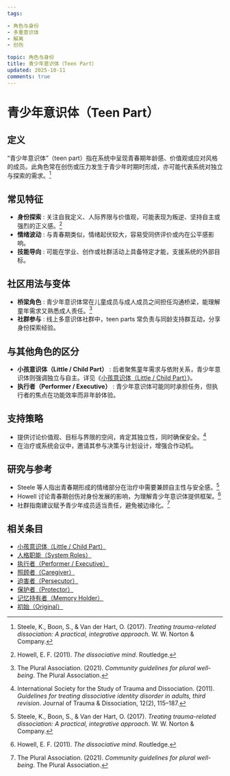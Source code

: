 ```yaml
---
tags:

- 角色与身份
- 多重意识体
- 解离
- 创伤

topic: 角色与身份
title: 青少年意识体（Teen Part）
updated: 2025-10-11
comments: true
---
```


# 青少年意识体（Teen Part）

## 定义

“青少年意识体”（teen part）指在系统中呈现青春期年龄感、价值观或应对风格的成员。此角色常在创伤或压力发生于青少年时期时形成，亦可能代表系统对独立与探索的需求。[^steele2017]

## 常见特征

- **身份探索** : 关注自我定义、人际界限与价值观，可能表现为叛逆、坚持自主或强烈的正义感。[^howell2011]
- **情绪波动** : 与青春期类似，情绪起伏较大，容易受同侪评价或内在公平感影响。
- **技能导向** : 可能在学业、创作或社群活动上具备特定才能，支援系统的外部目标。

## 社区用法与变体

- **桥梁角色** : 青少年意识体常在儿童成员与成人成员之间担任沟通桥梁，能理解童年需求又熟悉成人责任。[^thepluralassociation2021]
- **社群参与** : 线上多意识体社群中，teen parts 常负责与同龄支持群互动，分享身份探索经验。

## 与其他角色的区分

- **小孩意识体（Little / Child Part）** : 后者聚焦童年需求与依附关系，青少年意识体则强调独立与自主。详见《[小孩意识体（Little / Child Part）](Little.md)》。
- **执行者（Performer / Executive）** : 青少年意识体可能同时承担任务，但执行者的焦点在功能效率而非年龄体验。

## 支持策略

- 提供讨论价值观、目标与界限的空间，肯定其独立性，同时确保安全。[^isstd2011]
- 在治疗或系统会议中，邀请其参与决策与计划设计，增强合作动机。

## 研究与参考

- Steele 等人指出青春期形成的情绪部分在治疗中需要兼顾自主性与安全感。[^steele2017]
- Howell 讨论青春期创伤对身份发展的影响，为理解青少年意识体提供框架。[^howell2011]
- 社群指南建议赋予青少年成员适当责任，避免被边缘化。[^thepluralassociation2021]

[^steele2017]: Steele, K., Boon, S., & Van der Hart, O. (2017). *Treating trauma-related dissociation: A practical, integrative approach*. W. W. Norton & Company.
[^howell2011]: Howell, E. F. (2011). *The dissociative mind*. Routledge.
[^isstd2011]: International Society for the Study of Trauma and Dissociation. (2011). *Guidelines for treating dissociative identity disorder in adults, third revision*. Journal of Trauma & Dissociation, 12(2), 115–187.
[^thepluralassociation2021]: The Plural Association. (2021). *Community guidelines for plural well-being*. The Plural Association.

## 相关条目

- [小孩意识体（Little / Child Part）](Little.md)
- [人格职能（System Roles）](System-Roles.md)
- [执行者（Performer / Executive）](Performer-Executive.md)
- [照顾者（Caregiver）](Caregiver.md)
- [迫害者（Persecutor）](Persecutor.md)
- [保护者（Protector）](Protector.md)
- [记忆持有者（Memory Holder）](Memory-Holder.md)
- [初始（Original）](Original.md)
